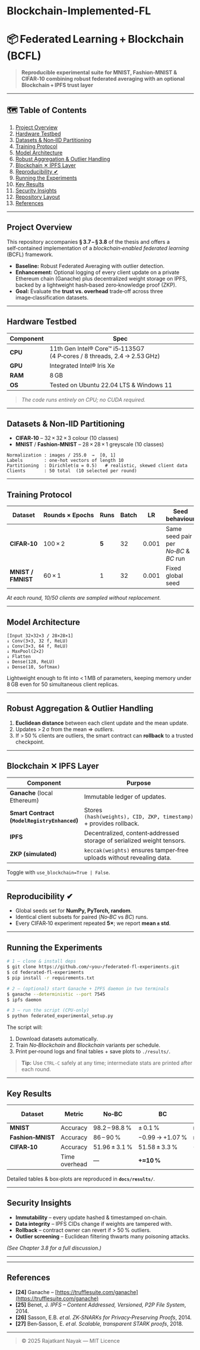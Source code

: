# Blockchain-Implemented-FL
# 📦 Federated Learning + Blockchain (BCFL)

> **Reproducible experimental suite for MNIST, Fashion‑MNIST & CIFAR‑10 combining robust federated averaging with an optional Blockchain + IPFS trust layer**

---

## 🗺️ Table of Contents

1. [Project Overview](#project-overview)
2. [Hardware Testbed](#hardware-testbed)
3. [Datasets & Non‑IID Partitioning](#datasets--non-iid-partitioning)
4. [Training Protocol](#training-protocol)
5. [Model Architecture](#model-architecture)
6. [Robust Aggregation & Outlier Handling](#robust-aggregation--outlier-handling)
7. [Blockchain ✕ IPFS Layer](#blockchain--ipfs-layer)
8. [Reproducibility ✔︎](#reproducibility-)
9. [Running the Experiments](#running-the-experiments)
10. [Key Results](#key-results)
11. [Security Insights](#security-insights)
12. [Repository Layout](#repository-layout)
13. [References](#references)

---

## Project Overview

This repository accompanies **§ 3.7 – § 3.8** of the thesis and offers a self‑contained implementation of a *blockchain‑enabled federated learning* (BCFL) framework.

* **Baseline:** Robust Federated Averaging with outlier detection.
* **Enhancement:** Optional logging of every client update on a private Ethereum chain (Ganache) plus decentralized weight storage on IPFS, backed by a lightweight hash‑based zero‑knowledge proof (ZKP).
* **Goal:** Evaluate the **trust vs. overhead** trade‑off across three image‑classification datasets.

---

## Hardware Testbed

| Component | Spec                                                                    |
| --------- | ----------------------------------------------------------------------- |
| **CPU**   | 11th Gen Intel® Core™ i5‑1135G7 (4 P‑cores / 8 threads, 2.4 → 2.53 GHz) |
| **GPU**   | Integrated Intel® Iris Xe                                               |
| **RAM**   | 8 GB                                                                    |
| **OS**    | Tested on Ubuntu 22.04 LTS & Windows 11                                 |

> *The code runs entirely on CPU; no CUDA required.*

---

## Datasets & Non‑IID Partitioning

* **CIFAR‑10** – 32 × 32 × 3 colour (10 classes)
* **MNIST** / **Fashion‑MNIST** – 28 × 28 × 1 greyscale (10 classes)

```text
Normalization : images / 255.0  →  [0, 1]
Labels        : one‑hot vectors of length 10
Partitioning  : Dirichlet(α = 0.5)   # realistic, skewed client data
Clients       : 50 total  (10 selected per round)
```

---

## Training Protocol

| Dataset            | Rounds × Epochs | Runs  | Batch | LR    | Seed behaviour                        |
| ------------------ | --------------- | ----- | ----- | ----- | ------------------------------------- |
| **CIFAR‑10**       | 100 × 2         | **5** | 32    | 0.001 | Same seed pair per *No‑BC* & *BC* run |
| **MNIST / FMNIST** | 60 × 1          | 1     | 32    | 0.001 | Fixed global seed                     |

*At each round, 10/50 clients are sampled without replacement.*

---

## Model Architecture

```text
[Input 32×32×3 / 28×28×1]
↓ Conv(3×3, 32 f, ReLU)
↓ Conv(3×3, 64 f, ReLU)
↓ MaxPool(2×2)
↓ Flatten
↓ Dense(128, ReLU)
↓ Dense(10, Softmax)
```

Lightweight enough to fit into < 1 MB of parameters, keeping memory under 8 GB even for 50 simultaneous client replicas.

---

## Robust Aggregation & Outlier Handling

1. **Euclidean distance** between each client update and the mean update.
2. Updates > 2 σ from the mean ⇒ *outliers*.
3. If > 50 % clients are outliers, the smart contract can **rollback** to a trusted checkpoint.

---

## Blockchain ✕ IPFS Layer

| Component                                    | Purpose                                                                |
| -------------------------------------------- | ---------------------------------------------------------------------- |
| **Ganache** (local Ethereum)                 | Immutable ledger of updates.                                           |
| **Smart Contract (`ModelRegistryEnhanced`)** | Stores `(hash(weights), CID, ZKP, timestamp)` + provides rollback.     |
| **IPFS**                                     | Decentralized, content‑addressed storage of serialized weight tensors. |
| **ZKP (simulated)**                          | `keccak(weights)` ensures tamper‑free uploads without revealing data.  |

Toggle with `use_blockchain=True | False`.

---

## Reproducibility ✔︎

* Global seeds set for **NumPy, PyTorch, random**.
* Identical client subsets for paired (*No‑BC* vs *BC*) runs.
* Every CIFAR‑10 experiment repeated **5×**; we report **mean ± std**.

---

## Running the Experiments

```bash
# 1 – clone & install deps
$ git clone https://github.com/<you>/federated-fl-experiments.git
$ cd federated-fl-experiments
$ pip install -r requirements.txt

# 2 – (optional) start Ganache + IPFS daemon in two terminals
$ ganache --deterministic --port 7545
$ ipfs daemon

# 3 – run the script (CPU‑only)
$ python federated_experimental_setup.py
```

The script will:

1. Download datasets automatically.
2. Train *No‑Blockchain* and *Blockchain* variants per schedule.
3. Print per‑round logs and final tables + save plots to `./results/`.

> **Tip:** Use `CTRL‑C` safely at any time; intermediate stats are printed after each round.

---

## Key Results

| Dataset           | Metric        | No‑BC         | BC              | Δ (BC – No) |
| ----------------- | ------------- | ------------- | --------------- | ----------- |
| **MNIST**         | Accuracy      | 98.2 – 98.8 % | ± 0.1 %         | negligible  |
| **Fashion‑MNIST** | Accuracy      | 86 – 90 %     | −0.99 → +1.07 % | mixed       |
| **CIFAR‑10**      | Accuracy      | 51.96 ± 3.1 % | 51.58 ± 3.3 %   | −0.38 pp    |
|                   | Time overhead | —             | **+≈10 %**      |             |

Detailed tables & box‑plots are reproduced in **`docs/results/`**.

---

## Security Insights

* **Immutability** – every update hashed & timestamped on‑chain.
* **Data integrity** – IPFS CIDs change if weights are tampered with.
* **Rollback** – contract owner can revert if > 50 % outliers.
* **Outlier screening** – Euclidean filtering thwarts many poisoning attacks.

*(See Chapter 3.8 for a full discussion.)*

---

---

## References

* **\[24]** Ganache – [https://trufflesuite.com/ganache](https://trufflesuite.com/ganache)
* **\[25]** Benet, J. *IPFS – Content Addressed, Versioned, P2P File System*, 2014.
* **\[26]** Sasson, E.B. *et al.* *ZK‑SNARKs for Privacy‑Preserving Proofs*, 2014.
* **\[27]** Ben‑Sasson, E. *et al.* *Scalable, transparent STARK proofs*, 2018.

---

> © 2025 Rajatkant Nayak — MIT Licence
